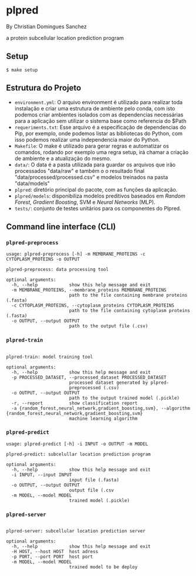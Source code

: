 # plpred

By Christian Domingues Sanchez

a protein subcellular location prediction program

## Setup

```
$ make setup
```

## Estrutura do Projeto

- `environment.yml`: O arquivo environment é utilizado para realizar toda instalação e criar uma estrutura de ambiente pelo conda, com isto podemos criar ambientes isolados com as dependencias necessárias para a aplicação sem utilizar o sistema base como referencia do $Path
- `requeriments.txt`: Esse arquivo é a especificação de dependencias do Pip, por exemplo, onde podemos listar as bibliotecas do Python, com isso podemos realizar uma independencia maior do Python.
- `Makefile`: O make é utilizado para gerar regras e automatizar os comandos, rodando por exemplo uma regra setup, irá chamar a criação de ambiente e a atualização do mesmo.
- `data/`: O data é a pasta utilizada para guardar os arquivos que irão processados "data/raw" e também o o resultado final "data/processed/processed.csv" e modelos treinados na pasta "data/models"
- `plpred`: diretório principal do pacote, com as funções da aplicação.
- `plpred/models`: disponibiliza modelos preditivos baseados em *Random Forest*, *Gradient Boosting*, SVM e *Neural Networks* (MLP).
- `tests/`: conjunto de testes unitários para  os componentes do Plpred.

## Command line interface (CLI)

### `plpred-preprocess`
```
usage: plpred-preprocess [-h] -m MEMBRANE_PROTEINS -c CYTOPLASM_PROTEINS -o OUTPUT

plpred-preprocess: data processing tool

optional arguments:
  -h, --help            show this help message and exit
  -m MEMBRANE_PROTEINS, --membrane_proteins MEMBRANE_PROTEINS
                        path to the file containing membrane proteins (.fasta)
  -c CYTOPLASM_PROTEINS, --cytoplasm_proteins CYTOPLASM_PROTEINS
                        path to the file containing cytoplasm proteins (.fasta)
  -o OUTPUT, --output OUTPUT
                        path to the output file (.csv)
```
### `plpred-train`
```

plpred-train: model training tool

optional arguments:
  -h, --help            show this help message and exit
  -p PROCESSED_DATASET, --processed_dataset PROCESSED_DATASET
                        processed dataset generated by plpred-
                        preprocessed (.csv)
  -o OUTPUT, --output OUTPUT
                        path to the output trained model (.pickle)
  -r, --report          show classification report
  -a {random_forest,neural_network,gradient_boosting,svm}, --algorithm {random_forest,neural_network,gradient_boosting,svm}
                        machine learning algorithm
```
### `plpred-predict`

```
usage: plpred-predict [-h] -i INPUT -o OUTPUT -m MODEL

plpred-predict: subcelullar location prediction program

optional arguments:
  -h, --help            show this help message and exit
  -i INPUT, --input INPUT
                        input file (.fasta)
  -o OUTPUT, --output OUTPUT
                        output file (.csv
  -m MODEL, --model MODEL
                        trained model (.pickle)

```

### `plpred-server`

```

plpred-server: subcellular location prediction server

optional arguments:
  -h, --help            show this help message and exit
  -H HOST, --host HOST  host adress
  -p PORT, --port PORT  host port
  -m MODEL, --model MODEL
                        trained model to be deploy

```                       